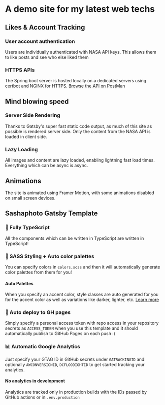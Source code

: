 # A demo site for my latest web techs

## Likes & Account Tracking

### User account authentication
Users are individually authenticated with NASA API keys. This allows them to like posts and see who else liked them

### HTTPS APIs
The Spring boot server is hosted locally on a dedicated servers using certbot and NGINX for HTTPS. [Browse the API on PostMan](https://www.getpostman.com/collections/1703c1056154b3a622f4)

## Mind blowing speed

### Server Side Rendering
Thanks to Gatsby's super fast static code output, as much of this site as possible is rendered server side. Only the content from the NASA API is loaded in client side. 

### Lazy Loading
All images and content are lazy loaded, enabling lightning fast load times. Everything which can be async is async.

## Animations
The site is animated using Framer Motion, with some animations disabled on small screen devices.

## Sashaphoto Gatsby Template

### 🔐 Fully TypeScript
All the components which can be written in TypeScript are written in TypeScript!

### 🎨 SASS Styling + Auto color palettes
You can specify colors in `colors.scss` and then it will automatically generate color palettes from them for you!

#### Auto Palettes
When you specify an accent color, style classes are auto generated for you for the accent color as well as variations like darker,
lighter, etc. [Learn more](https://sashaphoto.github.io/sashaphoto-gatsby-template/about-styling/)

### 🚀 Auto deploy to GH pages
Simply specify a personal access token with repo access in your repository secrets as `ACCESS_TOKEN` when you use this template and it should automatically publish to GitHub Pages on each push :)

### 📊 Automatic Google Analytics
Just specify your GTAG ID in GitHub secrets under `GATRACKINGID` and optionally `AWCONVERSIONID`, `DCFLOODIGHTID` to get started tracking your analytics.

#### No analytics in development
Analytics are tracked only in production builds with the IDs passed by GitHub actions or in `.env.production`

